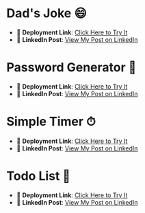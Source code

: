 # Dad's Joke 😄

- 🚀 **Deployment Link**: [Click Here to Try It](https://harmonious-cajeta-85a8ec.netlify.app/)  
- 🔗 **LinkedIn Post**: [View My Post on LinkedIn](https://www.linkedin.com/feed/update/urn:li:activity:7379891087227699200/)


# Password Generator 🔑

- 🚀 **Deployment Link**: [Click Here to Try It](https://stately-kitten-ce14a0.netlify.app/)  
- 🔗 **LinkedIn Post**: [View My Post on LinkedIn](https://www.linkedin.com/feed/update/urn:li:activity:7380526194984669184/)


# Simple Timer  ⏱

- 🚀 **Deployment Link**: [Click Here to Try It](https://kaleidoscopic-taiyaki-8e0350.netlify.app/)  
- 🔗 **LinkedIn Post**: [View My Post on LinkedIn](https://www.linkedin.com/feed/update/urn:li:activity:7381344043902910464/)


# Todo List  📝

- 🚀 **Deployment Link**: [Click Here to Try It](https://genuine-empanada-2e6b97.netlify.app/)  
- 🔗 **LinkedIn Post**: [View My Post on LinkedIn](https://www.linkedin.com/posts/your-link)
